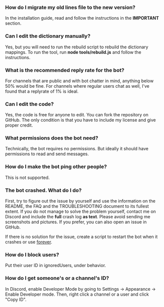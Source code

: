 ### How do I migrate my old lines file to the new version?

In the installation guide, read and follow the instructions in the __IMPORTANT__ section.

### Can I edit the dictionary manually?

Yes, but you will need to run the rebuild script to rebuild the dictionary mappings. To run the tool, run **node tools/rebuild.js** and follow the instructions.

### What is the recommended reply rate for the bot?

For channels that are public and with bot chatter in mind, anything below 50% would be fine. For channels where regular users chat as well, I've found that a replyrate of 1% is ideal.

### Can I edit the code?

Yes, the code is free for anyone to edit. You can fork the repository on GitHub. The only condition is that you have to include my license and give proper credit.

### What permissions does the bot need?

Technically, the bot requires no permissions. But ideally it should have permissions to read and send messages.

### How do I make the bot ping other people?

This is not supported.

### The bot crashed. What do I do?

First, try to figure out the issue by yourself and use the information on the README, the FAQ and the TROUBLESHOOTING document to its fullest extent.
If you do not manage to solve the problem yourself, contact me on Discord and include the __full__ crash log __as text__.
Please avoid sending me screenshots and pictures. If you prefer, you can also open an issue in GitHub.

If there is no solution for the issue, create a script to restart the bot when it crashes or use [forever](https://www.npmjs.com/package/forever).

### How do I block users?

Put their user ID in ignoredUsers, under behavior.

### How do I get someone's or a channel's ID?

In Discord, enable Developer Mode by going to Settings -> Appearance -> Enable Developer mode. Then, right click a channel or a user and click "Copy ID".
